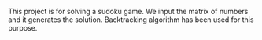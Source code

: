 This project is for solving a sudoku game. We input the matrix of numbers and it generates the solution. Backtracking algorithm has been used for this purpose.

